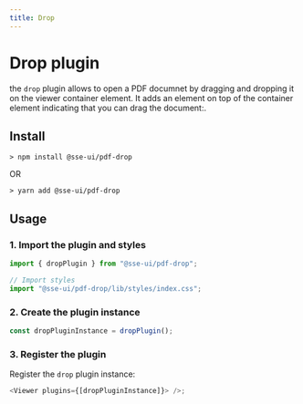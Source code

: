 ```yaml
---
title: Drop
---
```


# Drop plugin

the `drop` plugin allows to open a PDF documnet by dragging and dropping it on the viewer container element.
It adds an element on top of the container element indicating that you can drag the document:.

## Install

```
> npm install @sse-ui/pdf-drop
```

OR

```
> yarn add @sse-ui/pdf-drop
```

## Usage

### 1. Import the plugin and styles

```javascript
import { dropPlugin } from "@sse-ui/pdf-drop";

// Import styles
import "@sse-ui/pdf-drop/lib/styles/index.css";
```

### 2. Create the plugin instance

```javascript
const dropPluginInstance = dropPlugin();
```

### 3. Register the plugin

Register the `drop` plugin instance:

```javascript
<Viewer plugins={[dropPluginInstance]}> />;
```
